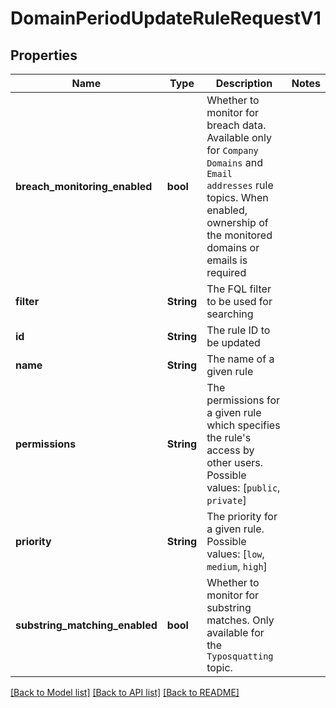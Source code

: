 # DomainPeriodUpdateRuleRequestV1

## Properties

Name | Type | Description | Notes
------------ | ------------- | ------------- | -------------
**breach_monitoring_enabled** | **bool** | Whether to monitor for breach data. Available only for `Company Domains` and `Email addresses` rule topics. When enabled, ownership of the monitored domains or emails is required |
**filter** | **String** | The FQL filter to be used for searching |
**id** | **String** | The rule ID to be updated |
**name** | **String** | The name of a given rule |
**permissions** | **String** | The permissions for a given rule which specifies the rule's access by other users. Possible values: [`public`, `private`] |
**priority** | **String** | The priority for a given rule. Possible values: [`low`, `medium`, `high`] |
**substring_matching_enabled** | **bool** | Whether to monitor for substring matches. Only available for the `Typosquatting` topic. |

[[Back to Model list]](../README.md#documentation-for-models) [[Back to API list]](../README.md#documentation-for-api-endpoints) [[Back to README]](../README.md)
